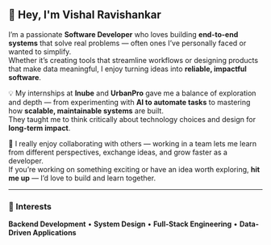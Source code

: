 ## 👋 Hey, I'm Vishal Ravishankar

I’m a passionate **Software Developer** who loves building **end-to-end systems** that solve real problems — often ones I’ve personally faced or wanted to simplify.  
Whether it’s creating tools that streamline workflows or designing products that make data meaningful, I enjoy turning ideas into **reliable, impactful software**.

💡 My internships at **Inube** and **UrbanPro** gave me a balance of exploration and depth — from experimenting with **AI to automate tasks** to mastering how **scalable, maintainable systems** are built.  
They taught me to think critically about technology choices and design for **long-term impact**.

🤝 I really enjoy collaborating with others — working in a team lets me learn from different perspectives, exchange ideas, and grow faster as a developer.  
If you’re working on something exciting or have an idea worth exploring, **hit me up** — I’d love to build and learn together.

---

### 🚀 Interests
**Backend Development** • **System Design** • **Full-Stack Engineering** • **Data-Driven Applications**
